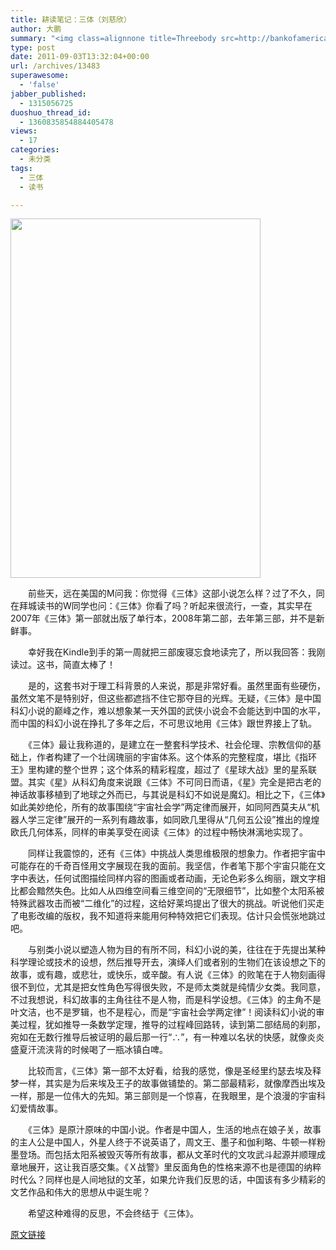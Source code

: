 ```yaml
---
title: 耕读笔记：三体（刘慈欣）
author: 大鹏
summary: "<img class=alignnone title=Threebody src=http://bankofamericanwww.golden-book.com/ProductImage/110114-11012/9787536692930.jpg alt= width=400 height=575 />"
type: post
date: 2011-09-03T13:32:04+00:00
url: /archives/13483
superawesome:
  - 'false'
jabber_published:
  - 1315056725
duoshuo_thread_id:
  - 1360835854884405478
views:
  - 17
categories:
  - 未分类
tags:
  - 三体
  - 读书

---
```

<img class="alignnone" title="Threebody" src="http://bankofamericanwww.golden-book.com/ProductImage/110114-11012/9787536692930.jpg" alt="" width="400" height="575" />
  
　　前些天，远在美国的M问我：你觉得《三体》这部小说怎么样？过了不久，同在拜城读书的W同学也问：《三体》你看了吗？听起来很流行，一查，其实早在2007年《三体》第一部就出版了单行本，2008年第二部，去年第三部，并不是新鲜事。
  
　　幸好我在Kindle到手的第一周就把三部废寝忘食地读完了，所以我回答：我刚读过。这书，简直太棒了！
  
　　是的，这套书对于理工科背景的人来说，那是非常好看。虽然里面有些硬伤，虽然文笔不是特别好，但这些都遮挡不住它那夺目的光辉。无疑，《三体》是中国科幻小说的巅峰之作，难以想象某一天外国的武侠小说会不会能达到中国的水平，而中国的科幻小说在挣扎了多年之后，不可思议地用《三体》跟世界接上了轨。
  
　　《三体》最让我称道的，是建立在一整套科学技术、社会伦理、宗教信仰的基础上，作者构建了一个壮阔瑰丽的宇宙体系。这个体系的完整程度，堪比《指环王》里构建的整个世界；这个体系的精彩程度，超过了《星球大战》里的星系联盟。其实《星》从科幻角度来说跟《三体》不可同日而语，《星》完全是把古老的神话故事移植到了地球之外而已，与其说是科幻不如说是魔幻。相比之下，《三体》如此美妙绝伦，所有的故事围绕“宇宙社会学”两定律而展开，如同阿西莫夫从“机器人学三定律”展开的一系列有趣故事，如同欧几里得从“几何五公设”推出的煌煌欧氏几何体系，同样的审美享受在阅读《三体》的过程中畅快淋漓地实现了。
  
　　同样让我震惊的，还有《三体》中挑战人类思维极限的想象力。作者把宇宙中可能存在的千奇百怪用文字展现在我的面前。我坚信，作者笔下那个宇宙只能在文字中表达，任何试图描绘同样内容的图画或者动画，无论色彩多么绚丽，跟文字相比都会黯然失色。比如人从四维空间看三维空间的“无限细节”，比如整个太阳系被特殊武器攻击而被“二维化”的过程，这给好莱坞提出了很大的挑战。听说他们买走了电影改编的版权，我不知道将来能用何种特效把它们表现。估计只会慌张地跳过吧。
  
　　与别类小说以塑造人物为目的有所不同，科幻小说的美，往往在于先提出某种科学理论或技术的设想，然后推导开去，演绎人们或者别的生物们在该设想之下的故事，或有趣，或悲壮，或快乐，或辛酸。有人说《三体》的败笔在于人物刻画得很不到位，尤其是把女性角色写得很失败，不是师太类就是纯情少女类。我同意，不过我想说，科幻故事的主角往往不是人物，而是科学设想。《三体》的主角不是叶文洁，也不是罗辑，也不是程心，而是“宇宙社会学两定律”！阅读科幻小说的审美过程，犹如推导一条数学定理，推导的过程峰回路转，读到第二部结局的刹那，宛如在无数行推导后被证明的最后那一行“∴”，有一种难以名状的快感，就像炎炎盛夏汗流浃背的时候喝了一瓶冰镇白啤。
  
　　比较而言，《三体》第一部不太好看，给我的感觉，像是圣经里约瑟去埃及释梦一样，其实是为后来埃及王子的故事做铺垫的。第二部最精彩，就像摩西出埃及一样，那是一位伟大的先知。第三部则是一个惊喜，在我眼里，是个浪漫的宇宙科幻爱情故事。
  
　　《三体》是原汁原味的中国小说。作者是中国人，生活的地点在娘子关，故事的主人公是中国人，外星人终于不说英语了，周文王、墨子和伽利略、牛顿一样粉墨登场。而包括太阳系被毁灭等所有故事，都从文革时代的文攻武斗起源并顺理成章地展开，这让我百感交集。《Ｘ战警》里反面角色的性格来源不也是德国的纳粹时代么？同样也是人间地狱的文革，如果允许我们反思的话，中国该有多少精彩的文艺作品和伟大的思想从中诞生呢？
  
　　希望这种难得的反思，不会终结于《三体》。

[原文链接](http://dapengde.com/archives/13483)

